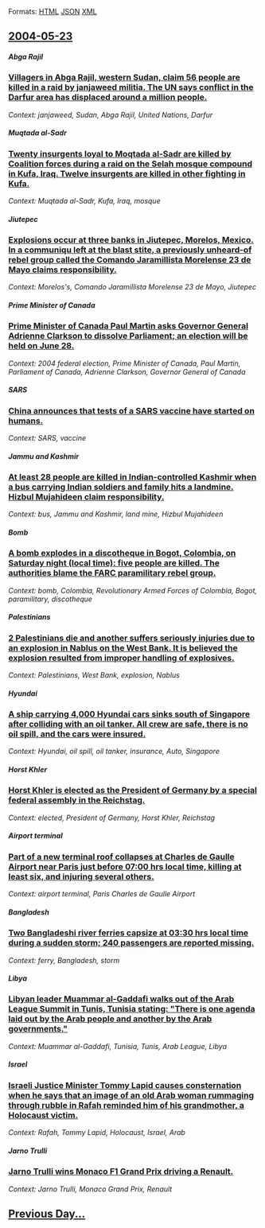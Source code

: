 
Formats: [HTML](2004/05/23/index.html)  [JSON](2004/05/23/index.json)  [XML](2004/05/23/index.xml)  

## [2004-05-23](/news/2004/05/23/index.md)

##### Abga Rajil
### [ Villagers in Abga Rajil, western Sudan, claim 56 people are killed in a raid by janjaweed militia. The UN says conflict in the Darfur area has displaced around a million people. ](/news/2004/05/23/villagers-in-abga-rajil-western-sudan-claim-56-people-are-killed-in-a-raid-by-janjaweed-militia-the-un-says-conflict-in-the-darfur-area.md)
_Context: janjaweed, Sudan, Abga Rajil, United Nations, Darfur_

##### Muqtada al-Sadr
### [ Twenty insurgents loyal to Moqtada al-Sadr are killed by Coalition forces during a raid on the Selah mosque compound in Kufa, Iraq. Twelve insurgents are killed in other fighting in Kufa. ](/news/2004/05/23/twenty-insurgents-loyal-to-moqtada-al-sadr-are-killed-by-coalition-forces-during-a-raid-on-the-selah-mosque-compound-in-kufa-iraq-twelve.md)
_Context: Muqtada al-Sadr, Kufa, Iraq, mosque_

##### Jiutepec
### [ Explosions occur at three banks in Jiutepec, Morelos, Mexico. In a communiqu left at the blast stite, a previously unheard-of rebel group called the Comando Jaramillista Morelense 23 de Mayo claims responsibility. ](/news/2004/05/23/explosions-occur-at-three-banks-in-jiutepec-morelos-mexico-in-a-communique-left-at-the-blast-stite-a-previously-unheard-of-rebel-group.md)
_Context: Morelos's, Comando Jaramillista Morelense 23 de Mayo, Jiutepec_

##### Prime Minister of Canada
### [ Prime Minister of Canada Paul Martin asks Governor General Adrienne Clarkson to dissolve Parliament; an election will be held on June 28. ](/news/2004/05/23/prime-minister-of-canada-paul-martin-asks-governor-general-adrienne-clarkson-to-dissolve-parliament-an-election-will-be-held-on-june-28.md)
_Context: 2004 federal election, Prime Minister of Canada, Paul Martin, Parliament of Canada, Adrienne Clarkson, Governor General of Canada_

##### SARS
### [ China announces that tests of a SARS vaccine have started on humans. ](/news/2004/05/23/china-announces-that-tests-of-a-sars-vaccine-have-started-on-humans.md)
_Context: SARS, vaccine_

##### Jammu and Kashmir
### [ At least 28 people are killed in Indian-controlled Kashmir when a bus carrying Indian soldiers and family hits a landmine. Hizbul Mujahideen claim responsibility. ](/news/2004/05/23/at-least-28-people-are-killed-in-indian-controlled-kashmir-when-a-bus-carrying-indian-soldiers-and-family-hits-a-landmine-hizbul-mujahidee.md)
_Context: bus, Jammu and Kashmir, land mine, Hizbul Mujahideen_

##### Bomb
### [ A bomb explodes in a discotheque in Bogot, Colombia, on Saturday night (local time): five people are killed. The authorities blame the FARC paramilitary rebel group. ](/news/2004/05/23/a-bomb-explodes-in-a-discotheque-in-bogota-colombia-on-saturday-night-local-time-five-people-are-killed-the-authorities-blame-the-far.md)
_Context: bomb, Colombia, Revolutionary Armed Forces of Colombia, Bogot, paramilitary, discotheque_

##### Palestinians
### [ 2 Palestinians die and another suffers seriously injuries due to an explosion in Nablus on the West Bank. It is believed the explosion resulted from improper handling of explosives. ](/news/2004/05/23/2-palestinians-die-and-another-suffers-seriously-injuries-due-to-an-explosion-in-nablus-on-the-west-bank-it-is-believed-the-explosion-resu.md)
_Context: Palestinians, West Bank, explosion, Nablus_

##### Hyundai
### [ A ship carrying 4,000 Hyundai cars sinks south of Singapore after colliding with an oil tanker. All crew are safe, there is no oil spill, and the cars were insured. ](/news/2004/05/23/a-ship-carrying-4-000-hyundai-cars-sinks-south-of-singapore-after-colliding-with-an-oil-tanker-all-crew-are-safe-there-is-no-oil-spill-a.md)
_Context: Hyundai, oil spill, oil tanker, insurance, Auto, Singapore_

##### Horst Khler
### [ Horst Khler is elected as the President of Germany by a special federal assembly in the Reichstag. ](/news/2004/05/23/horst-kohler-is-elected-as-the-president-of-germany-by-a-special-federal-assembly-in-the-reichstag.md)
_Context: elected, President of Germany, Horst Khler, Reichstag_

##### Airport terminal
### [ Part of a new terminal roof collapses at Charles de Gaulle Airport near Paris just before 07:00 hrs local time, killing at least six, and injuring several others. ](/news/2004/05/23/part-of-a-new-terminal-roof-collapses-at-charles-de-gaulle-airport-near-paris-just-before-07-00-hrs-local-time-killing-at-least-six-and-i.md)
_Context: airport terminal, Paris Charles de Gaulle Airport_

##### Bangladesh
### [ Two Bangladeshi river ferries capsize at 03:30 hrs local time during a sudden storm; 240 passengers are reported missing. ](/news/2004/05/23/two-bangladeshi-river-ferries-capsize-at-03-30-hrs-local-time-during-a-sudden-storm-240-passengers-are-reported-missing.md)
_Context: ferry, Bangladesh, storm_

##### Libya
### [ Libyan leader Muammar al-Gaddafi walks out of the Arab League Summit in Tunis, Tunisia stating: "There is one agenda laid out by the Arab people and another by the Arab governments." ](/news/2004/05/23/libyan-leader-muammar-al-gaddafi-walks-out-of-the-arab-league-summit-in-tunis-tunisia-stating-there-is-one-agenda-laid-out-by-the-arab-p.md)
_Context: Muammar al-Gaddafi, Tunisia, Tunis, Arab League, Libya_

##### Israel
### [ Israeli Justice Minister Tommy Lapid causes consternation when he says that an image of an old Arab woman rummaging through rubble in Rafah reminded him of his grandmother, a Holocaust victim. ](/news/2004/05/23/israeli-justice-minister-tommy-lapid-causes-consternation-when-he-says-that-an-image-of-an-old-arab-woman-rummaging-through-rubble-in-rafah.md)
_Context: Rafah, Tommy Lapid, Holocaust, Israel, Arab_

##### Jarno Trulli
### [ Jarno Trulli wins Monaco F1 Grand Prix driving a Renault. ](/news/2004/05/23/jarno-trulli-wins-monaco-f1-grand-prix-driving-a-renault.md)
_Context: Jarno Trulli, Monaco Grand Prix, Renault_

## [Previous Day...](/news/2004/05/22/index.md)


